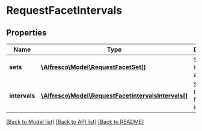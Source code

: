 # RequestFacetIntervals

## Properties
Name | Type | Description | Notes
------------ | ------------- | ------------- | -------------
**sets** | [**\Alfresco\Model\RequestFacetSet[]**](RequestFacetSet.md) | Sets the intervals for all fields. | [optional] 
**intervals** | [**\Alfresco\Model\RequestFacetIntervalsIntervals[]**](RequestFacetIntervalsIntervals.md) | Specifies the fields to facet by interval. | [optional] 

[[Back to Model list]](../README.md#documentation-for-models) [[Back to API list]](../README.md#documentation-for-api-endpoints) [[Back to README]](../README.md)


